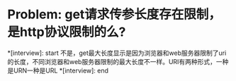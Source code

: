 # Problem: get请求传参长度存在限制，是http协议限制的么?

*[interview]: start
不是，get最大长度显示是因为浏览器和web服务器限制了uri的长度，不同浏览器和web服务器限制的最大长度不一样。URI有两种形式，一种是URN一种是URL
*[interview]: end
